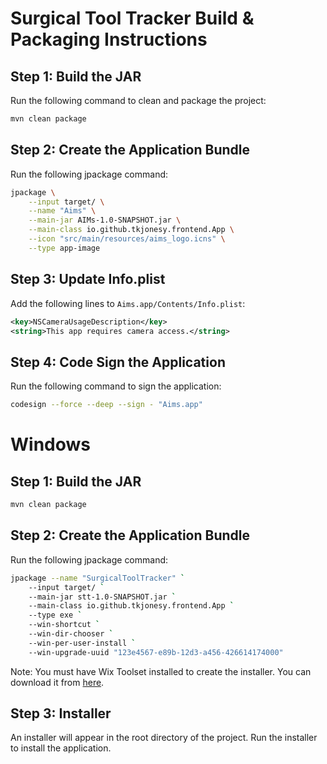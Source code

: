 # Surgical Tool Tracker Build & Packaging Instructions

## Step 1: Build the JAR
Run the following command to clean and package the project:

```sh
mvn clean package
```

## Step 2: Create the Application Bundle
Run the following jpackage command:
    
```sh
jpackage \
    --input target/ \
    --name "Aims" \
    --main-jar AIMs-1.0-SNAPSHOT.jar \
    --main-class io.github.tkjonesy.frontend.App \
    --icon "src/main/resources/aims_logo.icns" \
    --type app-image
```

## Step 3: Update Info.plist
Add the following lines to `Aims.app/Contents/Info.plist`:

```xml
<key>NSCameraUsageDescription</key>
<string>This app requires camera access.</string>
```

## Step 4: Code Sign the Application
Run the following command to sign the application:

```sh
codesign --force --deep --sign - "Aims.app"
```

# Windows

## Step 1: Build the JAR
```sh
mvn clean package
```

## Step 2: Create the Application Bundle
Run the following jpackage command:

```sh
jpackage --name "SurgicalToolTracker" `
    --input target/ `
    --main-jar stt-1.0-SNAPSHOT.jar `
    --main-class io.github.tkjonesy.frontend.App `
    --type exe `
    --win-shortcut `
    --win-dir-chooser `
    --win-per-user-install `
    --win-upgrade-uuid "123e4567-e89b-12d3-a456-426614174000" 
```

Note: You must have Wix Toolset installed to create the installer. You can download it from [here](https://github.com/wixtoolset/wix3/releases).

## Step 3: Installer
An installer will appear in the root directory of the project. Run the installer to install the application.